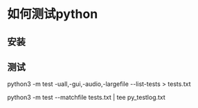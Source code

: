 

# 如何测试python

## 安装



## 测试





python3 -m test -uall,-gui,-audio,-largefile --list-tests > tests.txt

python3 -m test --matchfile tests.txt | tee py_testlog.txt
